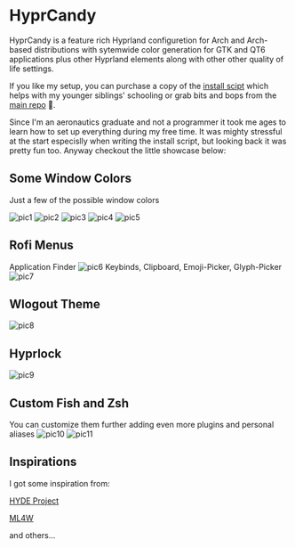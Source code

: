 # HyprCandy
HyprCandy is a feature rich Hyprland configuretion for Arch and Arch-based distributions with sytemwide color generation for GTK and QT6 applications plus other Hyprland elements along with other other quality of life settings.

If you like my setup, you can purchase a copy of the [install scipt](https://mirukai.gumroad.com/l/cxsyj) which helps with my younger siblings' schooling or grab bits and bops from the [main repo](https://github.com/HyprCandy/Hyprcandy.git) 🙂.

Since I'm an aeronautics graduate and not a programmer it took me ages to learn how to set up everything during my free time. It was mighty stressful at the start especislly when writing the install script, but looking back it was pretty fun too. Anyway checkout the little showcase below:

## Some Window Colors
Just a few of the possible window colors

![pic1](https://github.com/user-attachments/assets/04696f79-2c34-4210-ba93-1c4643f021b5) 
![pic2](https://github.com/user-attachments/assets/f6b63f5d-b658-4707-830b-bc7a7136ea61)
![pic3](https://github.com/user-attachments/assets/eb01c726-19a6-4cc1-831a-f956534c047f)
![pic4](https://github.com/user-attachments/assets/77945628-35e1-4ff5-8830-3ac1e826eba4)
![pic5](https://github.com/user-attachments/assets/7115b29d-f716-4888-8ca0-414f93ca7b62)

## Rofi Menus
Application Finder
![pic6](https://github.com/user-attachments/assets/97acb3b4-1551-4fcb-bff1-8467a23df02b)
Keybinds, Clipboard, Emoji-Picker, Glyph-Picker
![pic7](https://github.com/user-attachments/assets/f35f1a64-ff36-4e9c-b077-e6e1a87fd30d)

## Wlogout Theme
![pic8](https://github.com/user-attachments/assets/bb6ffe6f-5e4f-4d5b-8afd-e0a7124fee16)

## Hyprlock
![pic9](https://github.com/user-attachments/assets/321a7b75-f395-4438-9c20-9167b8358761)

## Custom Fish and Zsh
You can customize them further adding even more plugins and personal aliases
![pic10](https://github.com/user-attachments/assets/73d1606f-dfe6-4fad-8507-d326185d9fd2)
![pic11](https://github.com/user-attachments/assets/13e9b676-c436-4bdb-ad3d-9a421b9052a2)

## Inspirations
I got some inspiration from:

[HYDE Project](https://github.com/HyDE-Project/HyDE.git)

[ML4W](https://github.com/mylinuxforwork/dotfiles.git)

and others...
